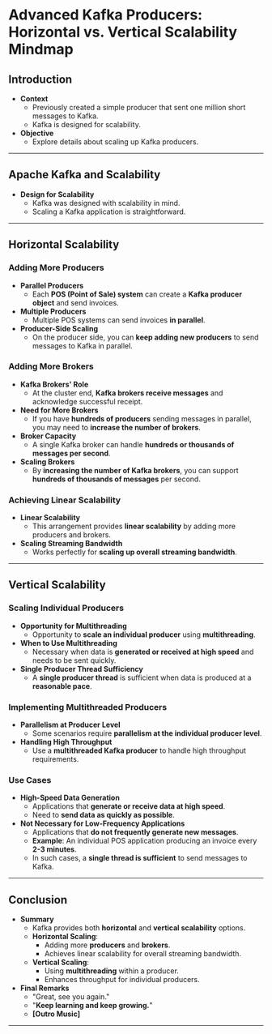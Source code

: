 # Advanced Kafka Producers: Horizontal vs. Vertical Scalability Mindmap

## Introduction

- **Context**
  - Previously created a simple producer that sent one million short messages to Kafka.
  - Kafka is designed for scalability.
- **Objective**
  - Explore details about scaling up Kafka producers.

---

## Apache Kafka and Scalability

- **Design for Scalability**
  - Kafka was designed with scalability in mind.
  - Scaling a Kafka application is straightforward.

---

## Horizontal Scalability

### Adding More Producers

- **Parallel Producers**
  - Each **POS (Point of Sale) system** can create a **Kafka producer object** and send invoices.
- **Multiple Producers**
  - Multiple POS systems can send invoices **in parallel**.
- **Producer-Side Scaling**
  - On the producer side, you can **keep adding new producers** to send messages to Kafka in parallel.

### Adding More Brokers

- **Kafka Brokers' Role**
  - At the cluster end, **Kafka brokers receive messages** and acknowledge successful receipt.
- **Need for More Brokers**
  - If you have **hundreds of producers** sending messages in parallel, you may need to **increase the number of brokers**.
- **Broker Capacity**
  - A single Kafka broker can handle **hundreds or thousands of messages per second**.
- **Scaling Brokers**
  - By **increasing the number of Kafka brokers**, you can support **hundreds of thousands of messages** per second.

### Achieving Linear Scalability

- **Linear Scalability**
  - This arrangement provides **linear scalability** by adding more producers and brokers.
- **Scaling Streaming Bandwidth**
  - Works perfectly for **scaling up overall streaming bandwidth**.

---

## Vertical Scalability

### Scaling Individual Producers

- **Opportunity for Multithreading**
  - Opportunity to **scale an individual producer** using **multithreading**.
- **When to Use Multithreading**
  - Necessary when data is **generated or received at high speed** and needs to be sent quickly.
- **Single Producer Thread Sufficiency**
  - A **single producer thread** is sufficient when data is produced at a **reasonable pace**.

### Implementing Multithreaded Producers

- **Parallelism at Producer Level**
  - Some scenarios require **parallelism at the individual producer level**.
- **Handling High Throughput**
  - Use a **multithreaded Kafka producer** to handle high throughput requirements.

### Use Cases

- **High-Speed Data Generation**
  - Applications that **generate or receive data at high speed**.
  - Need to **send data as quickly as possible**.
- **Not Necessary for Low-Frequency Applications**
  - Applications that **do not frequently generate new messages**.
  - **Example**: An individual POS application producing an invoice every **2-3 minutes**.
  - In such cases, a **single thread is sufficient** to send messages to Kafka.

---

## Conclusion

- **Summary**
  - Kafka provides both **horizontal** and **vertical scalability** options.
  - **Horizontal Scaling**:
    - Adding more **producers** and **brokers**.
    - Achieves linear scalability for overall streaming bandwidth.
  - **Vertical Scaling**:
    - Using **multithreading** within a producer.
    - Enhances throughput for individual producers.
- **Final Remarks**
  - "Great, see you again."
  - "**Keep learning and keep growing.**"
  - **[Outro Music]**

---

